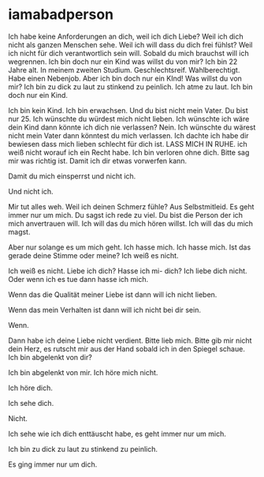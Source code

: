 # iamabadperson

Ich habe keine Anforderungen an dich, weil ich dich Liebe? Weil ich dich nicht als ganzen Menschen sehe. 
Weil ich will dass du dich frei fühlst? Weil ich nicht für dich verantwortlich sein will. Sobald du mich brauchst will ich wegrennen. Ich bin doch nur ein Kind was willst du von mir? Ich bin 22 Jahre alt. In meinem zweiten Studium. Geschlechtsreif. Wahlberechtigt. Habe einen Nebenjob. Aber ich bin doch nur ein KInd! Was willst du von mir? Ich bin zu dick zu laut zu stinkend zu peinlich. Ich atme zu laut. Ich bin doch nur ein Kind. 

Ich bin kein Kind. Ich bin erwachsen. Und du bist nicht mein Vater. Du bist nur 25. Ich wünschte du würdest mich nicht lieben. Ich wünschte ich wäre dein Kind dann könnte ich dich nie verlassen? Nein. Ich wünschte du wärest nicht mein Vater dann könntest du mich verlassen. Ich dachte ich habe dir bewiesen dass mich lieben schlecht für dich ist. LASS MICH IN RUHE. ich weiß nicht worauf ich ein Recht habe. Ich bin verloren ohne dich. Bitte sag mir was richtig ist. Damit ich dir etwas vorwerfen kann. 

Damit du mich einsperrst und nicht ich. 

Und nicht ich. 

Mir tut alles weh. Weil ich deinen Schmerz fühle? Aus Selbstmitleid. Es geht immer nur um mich. Du sagst ich rede zu viel. Du bist die Person der ich mich anvertrauen will. Ich will das du mich hören willst. Ich will das du mich magst. 

Aber nur solange es um mich geht. Ich hasse mich. Ich hasse mich. Ist das gerade deine Stimme oder meine? Ich weiß es nicht. 

Ich weiß es nicht. Liebe ich dich? Hasse ich mi- dich? Ich liebe dich nicht. Oder wenn ich es tue dann hasse ich mich. 

Wenn das die Qualität meiner Liebe ist dann will ich nicht lieben. 

Wenn das mein Verhalten ist dann will ich nicht bei dir sein. 

Wenn. 

Dann habe ich deine Liebe nicht verdient. Bitte lieb mich. Bitte gib mir nicht dein Herz, es rutscht mir aus der Hand sobald ich in den Spiegel schaue. Ich bin abgelenkt von dir? 

Ich bin abgelenkt von mir. Ich höre mich nicht. 

Ich höre dich. 

Ich sehe dich. 

Nicht. 

Ich sehe wie ich dich enttäuscht habe, es geht immer nur um mich. 

Ich bin zu dick zu laut zu stinkend zu peinlich. 

Es ging immer nur um dich.
